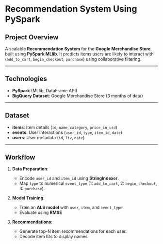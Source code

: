 # Recommendation System Using PySpark

## Project Overview
A scalable **Recommendation System** for the **Google Merchandise Store**, built using **PySpark MLlib**. It predicts items users are likely to interact with (`add_to_cart`, `begin_checkout`, `purchase`) using collaborative filtering.

---

## Technologies
- **PySpark** (MLlib, DataFrame API)
- **BigQuery Dataset**: Google Merchandise Store (3 months of data)

---

## Dataset
- **items**: Item details (`id`, `name`, `category`, `price_in_usd`)
- **events**: User interactions (`user_id`, `type`, `item_id`, `date`)
- **users**: User metadata (`id`, `ltv`, `date`)

---

## Workflow
1. **Data Preparation**:
   - Encode `user_id` and `item_id` using **StringIndexer**.
   - Map `type` to numerical `event_type` (1: `add_to_cart`, 2: `begin_checkout`, 3: `purchase`).

2. **Model Training**:
   - Train an **ALS model** with `user`, `item`, and `event_type`.
   - Evaluate using **RMSE**

3. **Recommendations**:
   - Generate top-N item recommendations for each user.
   - Decode item IDs to display names.
